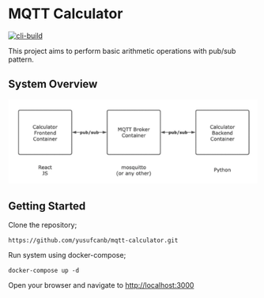 # MQTT Calculator
[![cli-build](https://github.com/yusufcanb/mqtt-calculator/actions/workflows/docker-image.yml/badge.svg?branch=master)](https://github.com/yusufcanb/mqtt-calculator/actions/workflows/docker-image.yml)

This project aims to perform basic arithmetic operations with pub/sub pattern.

## System Overview

![system-diagram](./diagram.png)

## Getting Started

Clone the repository;

```
https://github.com/yusufcanb/mqtt-calculator.git
```

Run system using docker-compose;

```
docker-compose up -d
```

Open your browser and navigate to [http://localhost:3000](http://localhost:3000)

